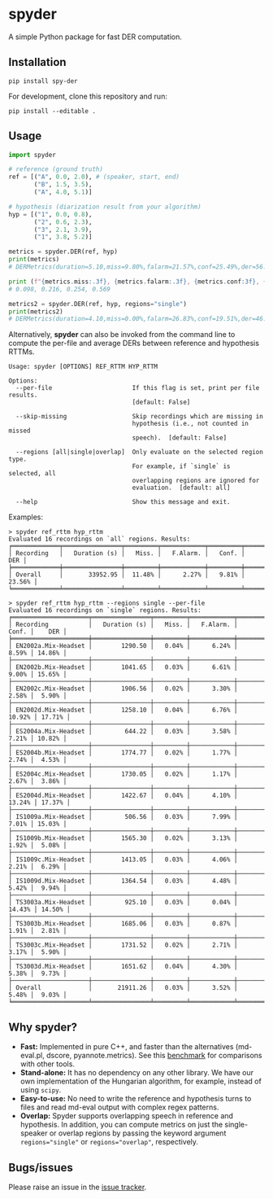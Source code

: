 # spyder

A simple Python package for fast DER computation.

## Installation

```shell
pip install spy-der
```

For development, clone this repository and run:

```shell
pip install --editable .
```

## Usage

```python
import spyder

# reference (ground truth)
ref = [("A", 0.0, 2.0), # (speaker, start, end)
       ("B", 1.5, 3.5),
       ("A", 4.0, 5.1)]

# hypothesis (diarization result from your algorithm)
hyp = [("1", 0.0, 0.8),
       ("2", 0.6, 2.3),
       ("3", 2.1, 3.9),
       ("1", 3.8, 5.2)]

metrics = spyder.DER(ref, hyp)
print(metrics)
# DERMetrics(duration=5.10,miss=9.80%,falarm=21.57%,conf=25.49%,der=56.86%) 

print (f"{metrics.miss:.3f}, {metrics.falarm:.3f}, {metrics.conf:3f}, {metrics.der:.3f}")
# 0.098, 0.216, 0.254, 0.569

metrics2 = spyder.DER(ref, hyp, regions="single")
print(metrics2)
# DERMetrics(duration=4.10,miss=0.00%,falarm=26.83%,conf=19.51%,der=46.34%)
```

Alternatively, __spyder__ can also be invoked from the command line to compute the per-file
and average DERs between reference and hypothesis RTTMs.

```shell
Usage: spyder [OPTIONS] REF_RTTM HYP_RTTM

Options:
  --per-file                      If this flag is set, print per file results.
                                  [default: False]

  --skip-missing                  Skip recordings which are missing in
                                  hypothesis (i.e., not counted in missed
                                  speech).  [default: False]

  --regions [all|single|overlap]  Only evaluate on the selected region type.
                                  For example, if `single` is selected, all
                                  overlapping regions are ignored for
                                  evaluation.  [default: all]

  --help                          Show this message and exit.
```

Examples:

```shell
> spyder ref_rttm hyp_rttm
Evaluated 16 recordings on `all` regions. Results:
╒═════════════╤════════════════╤═════════╤════════════╤═════════╤════════╕
│ Recording   │   Duration (s) │   Miss. │   F.Alarm. │   Conf. │    DER │
╞═════════════╪════════════════╪═════════╪════════════╪═════════╪════════╡
│ Overall     │       33952.95 │  11.48% │      2.27% │   9.81% │ 23.56% │
╘═════════════╧════════════════╧═════════╧════════════╧═════════╧════════╛

> spyder ref_rttm hyp_rttm --regions single --per-file
Evaluated 16 recordings on `single` regions. Results:
╒═════════════════════╤════════════════╤═════════╤════════════╤═════════╤════════╕
│ Recording           │   Duration (s) │   Miss. │   F.Alarm. │   Conf. │    DER │
╞═════════════════════╪════════════════╪═════════╪════════════╪═════════╪════════╡
│ EN2002a.Mix-Headset │        1290.50 │   0.04% │      6.24% │   8.59% │ 14.86% │
├─────────────────────┼────────────────┼─────────┼────────────┼─────────┼────────┤
│ EN2002b.Mix-Headset │        1041.65 │   0.03% │      6.61% │   9.00% │ 15.65% │
├─────────────────────┼────────────────┼─────────┼────────────┼─────────┼────────┤
│ EN2002c.Mix-Headset │        1906.56 │   0.02% │      3.30% │   2.58% │  5.90% │
├─────────────────────┼────────────────┼─────────┼────────────┼─────────┼────────┤
│ EN2002d.Mix-Headset │        1258.10 │   0.04% │      6.76% │  10.92% │ 17.71% │
├─────────────────────┼────────────────┼─────────┼────────────┼─────────┼────────┤
│ ES2004a.Mix-Headset │         644.22 │   0.03% │      3.58% │   7.21% │ 10.82% │
├─────────────────────┼────────────────┼─────────┼────────────┼─────────┼────────┤
│ ES2004b.Mix-Headset │        1774.77 │   0.02% │      1.77% │   2.74% │  4.53% │
├─────────────────────┼────────────────┼─────────┼────────────┼─────────┼────────┤
│ ES2004c.Mix-Headset │        1730.05 │   0.02% │      1.17% │   2.67% │  3.86% │
├─────────────────────┼────────────────┼─────────┼────────────┼─────────┼────────┤
│ ES2004d.Mix-Headset │        1422.67 │   0.04% │      4.10% │  13.24% │ 17.37% │
├─────────────────────┼────────────────┼─────────┼────────────┼─────────┼────────┤
│ IS1009a.Mix-Headset │         506.56 │   0.03% │      7.99% │   7.01% │ 15.03% │
├─────────────────────┼────────────────┼─────────┼────────────┼─────────┼────────┤
│ IS1009b.Mix-Headset │        1565.30 │   0.02% │      3.13% │   1.92% │  5.08% │
├─────────────────────┼────────────────┼─────────┼────────────┼─────────┼────────┤
│ IS1009c.Mix-Headset │        1413.05 │   0.03% │      4.06% │   2.21% │  6.29% │
├─────────────────────┼────────────────┼─────────┼────────────┼─────────┼────────┤
│ IS1009d.Mix-Headset │        1364.54 │   0.03% │      4.48% │   5.42% │  9.94% │
├─────────────────────┼────────────────┼─────────┼────────────┼─────────┼────────┤
│ TS3003a.Mix-Headset │         925.10 │   0.03% │      0.04% │  14.43% │ 14.50% │
├─────────────────────┼────────────────┼─────────┼────────────┼─────────┼────────┤
│ TS3003b.Mix-Headset │        1685.06 │   0.03% │      0.87% │   1.91% │  2.81% │
├─────────────────────┼────────────────┼─────────┼────────────┼─────────┼────────┤
│ TS3003c.Mix-Headset │        1731.52 │   0.02% │      2.71% │   3.17% │  5.90% │
├─────────────────────┼────────────────┼─────────┼────────────┼─────────┼────────┤
│ TS3003d.Mix-Headset │        1651.62 │   0.04% │      4.30% │   5.38% │  9.73% │
├─────────────────────┼────────────────┼─────────┼────────────┼─────────┼────────┤
│ Overall             │       21911.26 │   0.03% │      3.52% │   5.48% │  9.03% │
╘═════════════════════╧════════════════╧═════════╧════════════╧═════════╧════════╛
```

## Why spyder?

* __Fast:__ Implemented in pure C++, and faster than the alternatives (md-eval.pl,
dscore, pyannote.metrics). See this [benchmark](https://desh2608.github.io/2021-03-05-spyder/) 
for comparisons with other tools.
* __Stand-alone:__ It has no dependency on any other library. We have our own 
implementation of the Hungarian algorithm, for example, instead of using `scipy`.
* __Easy-to-use:__ No need to write the reference and hypothesis turns to files and
read md-eval output with complex regex patterns.
* __Overlap:__ Spyder supports overlapping speech in reference and hypothesis. In addition,
you can compute metrics on just the single-speaker or overlap regions by passing the
keyword argument `regions="single"` or `regions="overlap"`, respectively.


## Bugs/issues

Please raise an issue in the [issue tracker](https://github.com/desh2608/spyder/issues).
